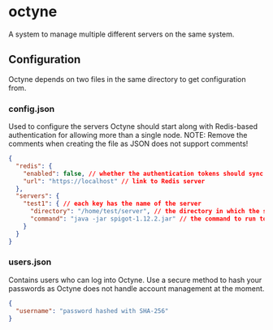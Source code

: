 # octyne

A system to manage multiple different servers on the same system.

## Configuration

Octyne depends on two files in the same directory to get configuration from.

### config.json

Used to configure the servers Octyne should start along with Redis-based authentication for allowing more than a single node.
NOTE: Remove the comments when creating the file as JSON does not support comments!

```json
{
  "redis": {
    "enabled": false, // whether the authentication tokens should sync to Redis for more than 1 node
    "url": "https://localhost" // link to Redis server
  },
  "servers": {
    "test1": { // each key has the name of the server
      "directory": "/home/test/server", // the directory in which the server is located
      "command": "java -jar spigot-1.12.2.jar" // the command to run to start the server
    }
  }
}
```

### users.json

Contains users who can log into Octyne. Use a secure method to hash your passwords as Octyne does not handle account management at the moment.

```json
{
  "username": "password hashed with SHA-256"
}
```
